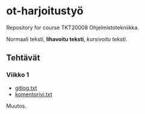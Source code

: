 # ot-harjoitustyö
Repository for course TKT20008 Ohjelmistotekniikka.

Normaali teksti, **lihavoitu teksti**, *kursivoitu teksti*.

## Tehtävät

### Viikko 1
* [gitlog.txt](laskarit/viikko1/gitlog.txt)
* [komentorivi.txt](laskarit/viikko1/komentorivi.txt)

Muutos.